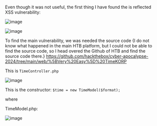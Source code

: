 Even though it was not useful, the first thing I have found the is reflected XSS vulnerability:

![image](https://github.com/user-attachments/assets/de0cb4e9-a7a8-4881-b6c2-a4f6842b8d98)

![image](https://github.com/user-attachments/assets/b6bb89db-dce3-41af-8ed7-c32076f34d00)

To find the main vulnerability, we was needed the source code {I do not know what happened in the main HTB platform, but I could not be able to find the source code, so I head overed the Github of HTB and find the source code there.}
https://github.com/hackthebox/cyber-apocalypse-2024/tree/main/web/%5BVery%20Easy%5D%20TimeKORP

This is `TimeController.php`

![image](https://github.com/user-attachments/assets/d658da87-4d37-40a5-b263-d41a26b61e82)

This is the constructor:
     `$time = new TimeModel($format); `


where 

TimeModel.php:

![image](https://github.com/user-attachments/assets/f80dd266-22e8-4f75-ba24-e7fe2af9e964)




